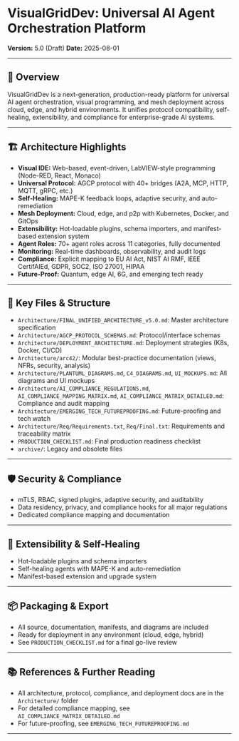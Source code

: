 # VisualGridDev: Universal AI Agent Orchestration Platform

**Version:** 5.0 (Draft)
**Date:** 2025-08-01

---

## 🚀 Overview
VisualGridDev is a next-generation, production-ready platform for universal AI agent orchestration, visual programming, and mesh deployment across cloud, edge, and hybrid environments. It unifies protocol compatibility, self-healing, extensibility, and compliance for enterprise-grade AI systems.

---

## 🏗️ Architecture Highlights
- **Visual IDE:** Web-based, event-driven, LabVIEW-style programming (Node-RED, React, Monaco)
- **Universal Protocol:** AGCP protocol with 40+ bridges (A2A, MCP, HTTP, MQTT, gRPC, etc.)
- **Self-Healing:** MAPE-K feedback loops, adaptive security, and auto-remediation
- **Mesh Deployment:** Cloud, edge, and p2p with Kubernetes, Docker, and GitOps
- **Extensibility:** Hot-loadable plugins, schema importers, and manifest-based extension system
- **Agent Roles:** 70+ agent roles across 11 categories, fully documented
- **Monitoring:** Real-time dashboards, observability, and audit logs
- **Compliance:** Explicit mapping to EU AI Act, NIST AI RMF, IEEE CertifAIEd, GDPR, SOC2, ISO 27001, HIPAA
- **Future-Proof:** Quantum, edge AI, 6G, and emerging tech ready

---

## 📂 Key Files & Structure
- `Architecture/FINAL_UNIFIED_ARCHITECTURE_v5.0.md`: Master architecture specification
- `Architecture/AGCP_PROTOCOL_SCHEMAS.md`: Protocol/interface schemas
- `Architecture/DEPLOYMENT_ARCHITECTURE.md`: Deployment strategies (K8s, Docker, CI/CD)
- `Architecture/arc42/`: Modular best-practice documentation (views, NFRs, security, analysis)
- `Architecture/PLANTUML_DIAGRAMS.md`, `C4_DIAGRAMS.md`, `UI_MOCKUPS.md`: All diagrams and UI mockups
- `Architecture/AI_COMPLIANCE_REGULATIONS.md`, `AI_COMPLIANCE_MAPPING_MATRIX.md`, `AI_COMPLIANCE_MATRIX_DETAILED.md`: Compliance and audit mapping
- `Architecture/EMERGING_TECH_FUTUREPROOFING.md`: Future-proofing and tech watch
- `Architecture/Req/Requirements.txt`, `Req/Final.txt`: Requirements and traceability matrix
- `PRODUCTION_CHECKLIST.md`: Final production readiness checklist
- `archive/`: Legacy and obsolete files

---

## 🛡️ Security & Compliance
- mTLS, RBAC, signed plugins, adaptive security, and auditability
- Data residency, privacy, and compliance hooks for all major regulations
- Dedicated compliance mapping and documentation

---

## 🧩 Extensibility & Self-Healing
- Hot-loadable plugins and schema importers
- Self-healing agents with MAPE-K and auto-remediation
- Manifest-based extension and upgrade system

---

## 📦 Packaging & Export
- All source, documentation, manifests, and diagrams are included
- Ready for deployment in any environment (cloud, edge, hybrid)
- See `PRODUCTION_CHECKLIST.md` for a final go-live review

---

## 📚 References & Further Reading
- All architecture, protocol, compliance, and deployment docs are in the `Architecture/` folder
- For detailed compliance mapping, see `AI_COMPLIANCE_MATRIX_DETAILED.md`
- For future-proofing, see `EMERGING_TECH_FUTUREPROOFING.md`

---
